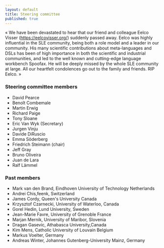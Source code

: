 ```yaml
---
layout: default
title: Steering committee
published: true
---
```


« We have been devastated to hear that our friend and colleague Eelco Visser (https://eelcovisser.org/) suddenly passed away. Eelco was highly influential in the SLE community, being both a role model and a leader in our community. His many scientific contributions about meta-languages and DSLs has been of high importance in both the scientific and industrial communities, and led to the well known and cutting-edge  language workbench Spoofax. He will be deeply missed by the whole SLE community at large. All our heartfelt condolences go out to the family and friends. RIP Eelco. »
 
### Steering committee members

* David Pearce
* Benoît Combemale 
* Martin Erwig 
* Richard Paige
* Tony Sloane 
* Eric Van Wyk (Secretary)
* Jurgen Vinju 
* Davide DiRuscio
* Emma Söderberg
* Friedrich Steimann (chair)
* Jeff Gray
* Bruno Oliveira
* Juan de Lara
* Ralf Lämmel

### Past members

* Mark van den Brand, Eindhoven University of Technology Netherlands
* Andrei Chis,feenk, Switzerland
* James Cordy, Queen's University Canada
* Krzysztof Czarnecki, University of Waterloo, Canada
* Gorel Hedin, Lund University, Sweden
* Jean-Marie Favre, University of Grenoble France
* Marjan Mernik, University of Maribor, Slovenia
* Dragan Gasevic, Athabasca University,Canada
* Kim Mens, Catholic University of Louvain Belgium
* Markus Voelter, Germany
* Andreas Winter, Johannes Gutenberg-University Mainz, Germany

